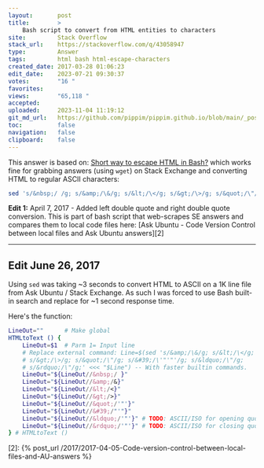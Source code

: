 ```yaml
---
layout:       post
title:        >
    Bash script to convert from HTML entities to characters
site:         Stack Overflow
stack_url:    https://stackoverflow.com/q/43058947
type:         Answer
tags:         html bash html-escape-characters
created_date: 2017-03-28 01:06:23
edit_date:    2023-07-21 09:30:37
votes:        "16 "
favorites:    
views:        "65,118 "
accepted:     
uploaded:     2023-11-04 11:19:12
git_md_url:   https://github.com/pippim/pippim.github.io/blob/main/_posts/2017/2017-03-28-Bash-script-to-convert-from-HTML-entities-to-characters.md
toc:          false
navigation:   false
clipboard:    false
---
```


This answer is based on: [Short way to escape HTML in Bash?][1] which works fine for grabbing answers (using `wget`) on Stack Exchange and converting HTML to regular ASCII characters:


``` bash
sed 's/&nbsp;/ /g; s/&amp;/\&/g; s/&lt;/\</g; s/&gt;/\>/g; s/&quot;/\"/g; s/#&#39;/\'"'"'/g; s/&ldquo;/\"/g; s/&rdquo;/\"/g;'
```

**Edit 1:** April 7, 2017 - Added left double quote and right double quote conversion. This is part of bash script that web-scrapes SE answers and compares them to local code files here: [Ask Ubuntu -
 Code Version Control between local files and Ask Ubuntu answers][2]


----------

## Edit June 26, 2017

Using `sed` was taking ~3 seconds to convert HTML to ASCII on a 1K line file from Ask Ubuntu / Stack Exchange. As such I was forced to use Bash built-in search and replace for ~1 second response time.

Here's the function:

``` bash     bash
LineOut=""      # Make global
HTMLtoText () {
    LineOut=$1  # Parm 1= Input line
    # Replace external command: Line=$(sed 's/&amp;/\&/g; s/&lt;/\</g; 
    # s/&gt;/\>/g; s/&quot;/\"/g; s/&#39;/\'"'"'/g; s/&ldquo;/\"/g; 
    # s/&rdquo;/\"/g;' <<< "$Line") -- With faster builtin commands.
    LineOut="${LineOut//&nbsp;/ }"
    LineOut="${LineOut//&amp;/&}"
    LineOut="${LineOut//&lt;/<}"
    LineOut="${LineOut//&gt;/>}"
    LineOut="${LineOut//&quot;/'"'}"
    LineOut="${LineOut//&#39;/"'"}"
    LineOut="${LineOut//&ldquo;/'"'}" # TODO: ASCII/ISO for opening quote
    LineOut="${LineOut//&rdquo;/'"'}" # TODO: ASCII/ISO for closing quote
} # HTMLtoText ()
```

  [1]: https://stackoverflow.com/questions/12873682/short-way-to-escape-html-in-bash
  [2]: {% post_url /2017/2017-04-05-Code-version-control-between-local-files-and-AU-answers %}
